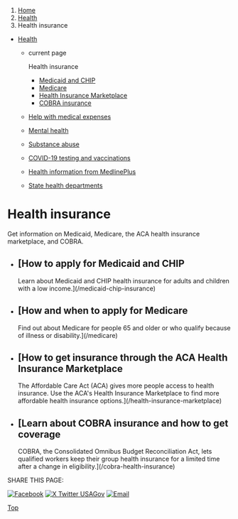 1. [Home](/)
2. [Health](/health)
3. Health insurance

* [Health](/health)
  + current page

    Health insurance

    - [Medicaid and CHIP](/medicaid-chip-insurance)
    - [Medicare](/medicare)
    - [Health Insurance Marketplace](/health-insurance-marketplace)
    - [COBRA insurance](/cobra-health-insurance)
  + [Help with medical expenses](/help-with-medical-bills)
  + [Mental health](/mental-health)
  + [Substance abuse](/substance-abuse)
  + [COVID-19 testing and vaccinations](/covid-tests-vaccinations)
  + [Health information from MedlinePlus](/health-information)
  + [State health departments](/state-health)

Health insurance
================

Get information on Medicaid, Medicare, the ACA health insurance marketplace, and COBRA.

* [How to apply for Medicaid and CHIP
  ----------------------------------

  Learn about Medicaid and CHIP health insurance for adults and children with a low income.](/medicaid-chip-insurance)
* [How and when to apply for Medicare
  ----------------------------------

  Find out about Medicare for people 65 and older or who qualify because of illness or disability.](/medicare)
* [How to get insurance through the ACA Health Insurance Marketplace
  -----------------------------------------------------------------

  The Affordable Care Act (ACA) gives more people access to health insurance. Use the ACA's Health Insurance Marketplace to find more affordable health insurance options.](/health-insurance-marketplace)
* [Learn about COBRA insurance and how to get coverage
  ---------------------------------------------------

  COBRA, the Consolidated Omnibus Budget Reconciliation Act, lets qualified workers keep their group health insurance for a limited time after a change in eligibility.](/cobra-health-insurance)

SHARE THIS PAGE:

[![Facebook](/themes/custom/usagov/images/social-media-icons/Facebook_Icon.svg)](https://www.facebook.com/sharer/sharer.php?u=https://www.usa.gov/health-insurance&v=3)
[![X Twitter USAGov](/themes/custom/usagov/images/social-media-icons/X_Twitter_Icon.svg?version=2)](https://twitter.com/intent/tweet?source=webclient&text=https://www.usa.gov/health-insurance)
[![Email](/themes/custom/usagov/images/social-media-icons/Email_Icon.svg?version=2)](mailto:?subject=https://www.usa.gov/health-insurance)

[Top](#main-content)